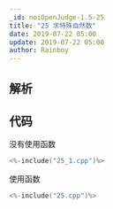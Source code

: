 ```yaml
---
_id: noiOpenJudge-1.5-25
title: "25 求特殊自然数"
date: 2019-07-22 05:00
update: 2019-07-22 05:00
author: Rainboy
---
```


## 解析

## 代码
没有使用函数
```c
<%-include("25_1.cpp")%>
```

使用函数
```c
<%-include("25.cpp")%>
```

